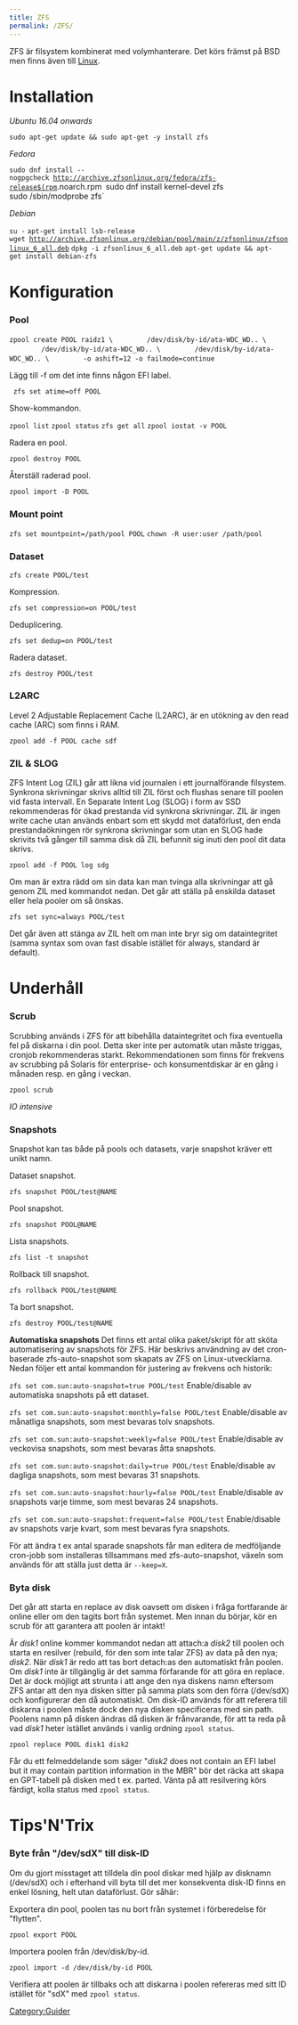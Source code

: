 ```yaml
---
title: ZFS
permalink: /ZFS/
---
```


ZFS är filsystem kombinerat med volymhanterare. Det körs främst på BSD
men finns även till [Linux](http://zfsonlinux.org/).

Installation
============

*Ubuntu 16.04 onwards*

`sudo apt-get update && sudo apt-get -y install zfs`

*Fedora*

`sudo dnf install --nogpgcheck `[`http://archive.zfsonlinux.org/fedora/zfs-release$(rpm`](http://archive.zfsonlinux.org/fedora/zfs-release$(rpm)` -E %dist).noarch.rpm`
`sudo dnf install kernel-devel zfs `
`sudo /sbin/modprobe zfs`

*Debian*

`su -`
`apt-get install lsb-release`
`wget `[`http://archive.zfsonlinux.org/debian/pool/main/z/zfsonlinux/zfsonlinux_6_all.deb`](http://archive.zfsonlinux.org/debian/pool/main/z/zfsonlinux/zfsonlinux_6_all.deb)
`dpkg -i zfsonlinux_6_all.deb`
`apt-get update && apt-get install debian-zfs`

Konfiguration
=============

### Pool

`zpool create POOL raidz1 \`
`        /dev/disk/by-id/ata-WDC_WD.. \`
`        /dev/disk/by-id/ata-WDC_WD.. \`
`        /dev/disk/by-id/ata-WDC_WD.. \`
`        -o ashift=12 -o failmode=continue`

Lägg till -f om det inte finns någon EFI label.

` zfs set atime=off POOL`

Show-kommandon.

`zpool list`
`zpool status`
`zfs get all`
`zpool iostat -v POOL`

Radera en pool.

`zpool destroy POOL`

Återställ raderad pool.

`zpool import -D POOL`

### Mount point

`zfs set mountpoint=/path/pool POOL`
`chown -R user:user /path/pool`

### Dataset

`zfs create POOL/test`

Kompression.

`zfs set compression=on POOL/test`

Deduplicering.

`zfs set dedup=on POOL/test`

Radera dataset.

`zfs destroy POOL/test`

### L2ARC

Level 2 Adjustable Replacement Cache (L2ARC), är en utökning av den read
cache (ARC) som finns i RAM.

`zpool add -f POOL cache sdf`

### ZIL & SLOG

ZFS Intent Log (ZIL) går att likna vid journalen i ett journalförande
filsystem. Synkrona skrivningar skrivs alltid till ZIL först och flushas
senare till poolen vid fasta intervall. En Separate Intent Log (SLOG) i
form av SSD rekommenderas för ökad prestanda vid synkrona skrivningar.
ZIL är ingen write cache utan används enbart som ett skydd mot
dataförlust, den enda prestandaökningen rör synkrona skrivningar som
utan en SLOG hade skrivits två gånger till samma disk då ZIL befunnit
sig inuti den pool dit data skrivs.

`zpool add -f POOL log sdg`

Om man är extra rädd om sin data kan man tvinga alla skrivningar att gå
genom ZIL med kommandot nedan. Det går att ställa på enskilda dataset
eller hela pooler om så önskas.

`zfs set sync=always POOL/test`

Det går även att stänga av ZIL helt om man inte bryr sig om
dataintegritet (samma syntax som ovan fast disable istället för always,
standard är default).

Underhåll
=========

### Scrub

Scrubbing används i ZFS för att bibehålla dataintegritet och fixa
eventuella fel på diskarna i din pool. Detta sker inte per automatik
utan måste triggas, cronjob rekommenderas starkt. Rekommendationen som
finns för frekvens av scrubbing på Solaris för enterprise- och
konsumentdiskar är en gång i månaden resp. en gång i veckan.

`zpool scrub`

*IO intensive*

### Snapshots

Snapshot kan tas både på pools och datasets, varje snapshot kräver ett
unikt namn.

Dataset snapshot.

`zfs snapshot POOL/test@NAME`

Pool snapshot.

`zfs snapshot POOL@NAME`

Lista snapshots.

`zfs list -t snapshot`

Rollback till snapshot.

`zfs rollback POOL/test@NAME`

Ta bort snapshot.

`zfs destroy POOL/test@NAME`

**Automatiska snapshots**
Det finns ett antal olika paket/skript för att sköta automatisering av
snapshots för ZFS. Här beskrivs användning av det cron-baserade
zfs-auto-snapshot som skapats av ZFS on Linux-utvecklarna. Nedan följer
ett antal kommandon för justering av frekvens och historik:

`zfs set com.sun:auto-snapshot=true POOL/test` Enable/disable av
automatiska snapshots på ett dataset.

`zfs set com.sun:auto-snapshot:monthly=false POOL/test` Enable/disable
av månatliga snapshots, som mest bevaras tolv snapshots.

`zfs set com.sun:auto-snapshot:weekly=false POOL/test` Enable/disable av
veckovisa snapshots, som mest bevaras åtta snapshots.

`zfs set com.sun:auto-snapshot:daily=true POOL/test` Enable/disable av
dagliga snapshots, som mest bevaras 31 snapshots.

`zfs set com.sun:auto-snapshot:hourly=false POOL/test` Enable/disable av
snapshots varje timme, som mest bevaras 24 snapshots.

`zfs set com.sun:auto-snapshot:frequent=false POOL/test` Enable/disable
av snapshots varje kvart, som mest bevaras fyra snapshots.

För att ändra t ex antal sparade snapshots får man editera de
medföljande cron-jobb som installeras tillsammans med zfs-auto-snapshot,
växeln som används för att ställa just detta är `--keep=X`.

### Byta disk

Det går att starta en replace av disk oavsett om disken i fråga
fortfarande är online eller om den tagits bort från systemet. Men innan
du börjar, kör en scrub för att garantera att poolen är intakt!

Är *disk1* online kommer kommandot nedan att attach:a *disk2* till
poolen och starta en resilver (rebuild, för den som inte talar ZFS) av
data på den nya; *disk2*. När *disk1* är redo att tas bort detach:as den
automatiskt från poolen. Om *disk1* inte är tillgänglig är det samma
förfarande för att göra en replace. Det är dock möjligt att strunta i
att ange den nya diskens namn eftersom ZFS antar att den nya disken
sitter på samma plats som den förra (/dev/sdX) och konfigurerar den då
automatiskt. Om disk-ID används för att referera till diskarna i poolen
måste dock den nya disken specificeras med sin path. Poolens namn på
disken ändras då disken är frånvarande, för att ta reda på vad *disk1*
heter istället används i vanlig ordning `zpool status`.

`zpool replace POOL disk1 disk2`

Får du ett felmeddelande som säger "*disk2* does not contain an EFI
label but it may contain partition information in the MBR" bör det räcka
att skapa en GPT-tabell på disken med t ex. parted. Vänta på att
resilvering körs färdigt, kolla status med `zpool status`.

Tips'N'Trix
===========

### Byte från "/dev/sdX" till disk-ID

Om du gjort misstaget att tilldela din pool diskar med hjälp av disknamn
(/dev/sdX) och i efterhand vill byta till det mer konsekventa disk-ID
finns en enkel lösning, helt utan dataförlust. Gör såhär:

Exportera din pool, poolen tas nu bort från systemet i förberedelse för
"flytten".

`zpool export POOL`

Importera poolen från /dev/disk/by-id.

`zpool import -d /dev/disk/by-id POOL`

Verifiera att poolen är tillbaks och att diskarna i poolen refereras med
sitt ID istället för "sdX" med `zpool status`.

[Category:Guider](/Category:Guider "wikilink")